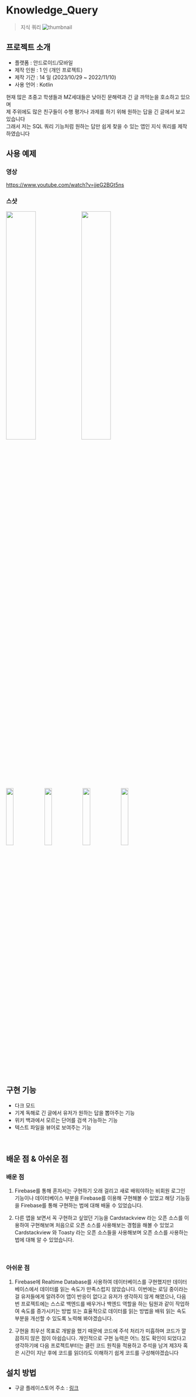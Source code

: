 # Knowledge_Query
> 지식 쿼리
![thumbnail](https://github.com/JangWoojun/Knowledge_Query-Original/assets/102157871/5b4df94e-7a84-4b0f-a096-9d86d3d95a96)


## 프로젝트 소개

- 플랫폼 : 안드로이드/모바일
- 제작 인원 : 1 인 (개인 프로젝트)
- 제작 기간 : 14 일 (2023/10/29 ~ 2022/11/10)
- 사용 언어 : Kotlin

현재 많은 초중고 학생들과 MZ세대들은 낮아진 문해력과 긴 글 까막눈을 호소하고 있으며<br>
제 주위에도 많은 친구들이 수행 평가나 과제를 하기 위해 원하는 답을 긴 글에서 보고 있습니다<br>
그래서 저는 SQL 쿼리 기능처럼 원하는 답만 쉽게 찾을 수 있는 앱인 지식 쿼리를 제작하였습니다




## 사용 예제

### 영상

https://www.youtube.com/watch?v=jjeG2BGt5ns

### 스샷

<img src="https://github.com/JangWoojun/Knowledge_Query-Original/assets/102157871/1af28e68-41b4-4d17-9bdf-1fc5833f48ac" width="40%" height="40%">
<img src="https://github.com/JangWoojun/Knowledge_Query-Original/assets/102157871/c5885cb5-3f7e-4fd8-85e8-e06720375b86" width="40%" height="40%">
<br><br>

<img src="https://github.com/JangWoojun/Knowledge_Query-Original/assets/102157871/1513d606-7d48-4e6a-bb5a-845f933ecf1c" width="20%" height="20%">
<img src="https://github.com/JangWoojun/Knowledge_Query-Original/assets/102157871/812b652b-15b3-42bd-b9a1-02ada802af4e" width="20%" height="20%">
<img src="https://github.com/JangWoojun/Knowledge_Query-Original/assets/102157871/3704650b-0348-45f6-a450-074d225a20b9" width="20%" height="20%">
<img src="https://github.com/JangWoojun/Knowledge_Query-Original/assets/102157871/0d3a9a45-3f87-4edd-9389-b9ababbb512f" width="20%" height="20%">



## 구현 기능

- 다크 모드
- 기계 독해로 긴 글에서 유저가 원하는 답을 뽑아주는 기능
- 위키 백과에서 모르는 단어를 검색 가능하는 기능
- 텍스트 파일을 뷰어로 보여주는 기능


<br>

## 배운 점 & 아쉬운 점

### 배운 점

1. Firebase를 통해 혼자서는 구현하기 오래 걸리고 새로 배워야하는 비회원 로그인 기능이나 데이터베이스 부분을 Firebase를 이용해 구현해볼 수 있었고
해당 기능등을 Firebase를 통해 구현하는 법에 대해 배울 수 있었습니다.

1. 다른 앱을 보면서 꼭 구현하고 싶었던 기능을 Cardstackview 라는 오픈 소스를 이용하여 구현해보며 처음으로 오픈 소스를 사용해보는 경험을 해볼 수 있었고
Cardstackview 와 Toasty 라는 오픈 소스들을 사용해보며 오픈 소스를 사용하는 법에 대해 알 수 있었습니다.

<br>

### 아쉬운 점
1. Firebase에 Realtime Database를 사용하여 데이터베이스를 구현했지만 데이터베이스에서 데이터를 읽는 속도가 만족스럽지 않았습니다.
이번에는 로딩 중이라는 걸 유저들에게 알려주어 앱이 반응이 없다고 유저가 생각하지 않게 해였으나, 다음번 프로젝트에는 스스로 백엔드를 배우거나 백엔드 역할을 하는
팀원과 같이 작업하여 속도를 증가시키는 방법 또는 효율적으로 데이터를 읽는 방법을 배워 읽는 속도 부분을 개선할 수 있도록 노력해 봐야겠습니다.

1. 구현을 최우선 목표로 개발을 했기 때문에 코드에 주석 처리가 미흡하며 코드가 깔끔하지 않은 점이 아쉽습니다. 개인적으로 구현 능력은 어느 정도
확인이 되었다고 생각하기에 다음 프로젝트부터는 클린 코드 원칙을 적용하고 주석을 남겨 제3자 혹은 시간이 지난 후에 코드를 읽더라도 이해하기 쉽게
코드를 구성해야겠습니다

## 설치 방법

- 구글 플레이스토어 주소 : [링크](https://play.google.com/store/apps/details?id=com.developmentwords.developmentwords&pli=1)
